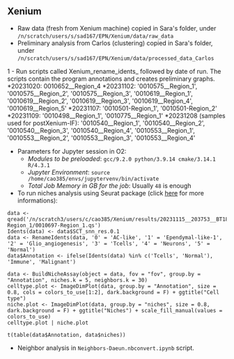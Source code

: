 ## Xenium 

- Raw data (fresh from Xenium machine) copied in Sara's folder, under `/n/scratch/users/s/sad167/EPN/Xenium/data/raw_data`
- Preliminary analysis from Carlos (clustering) copied in Sara's folder, under `/n/scratch/users/s/sad167/EPN/Xenium/data/processed_data_Carlos`

1 - Run scripts called Xenium_rename_idents_ followed by date of run. The scripts contain the program annotations and creates preliminary graphs.
  *20231020: 0010652__Region_4
  *20231102: '0010575__Region_1', '0010575__Region_2', '0010575__Region_3', 
            '0010619__Region_1', '0010619__Region_2', '0010619__Region_3', '0010619__Region_4', '0010619__Region_5'
  *20231107: '0010501-Region_1', '0010501-Region_2'
  *20231109: '0010498__Region_1', '0010775__Region_1'
  *20231208 (samples used for postXenium-IF): '0010540__Region_1', '0010540__Region_2', '0010540__Region_3', '0010540__Region_4', 
                      '0010553__Region_1', '0010553__Region_2', '0010553__Region_3', '0010553__Region_4'




- Parameters for Jupyter session in O2:
  * *Modules to be preloaded*: `gcc/9.2.0 python/3.9.14 cmake/3.14.1 R/4.3.1`
  * *Jupyter Environment*: `source /home/cao385/envs/jupytervenv/bin/activate`
  * *Total Job Memory in GB for the job*: Usually `48` is enough
- To run niches analysis using Seurat package (click [here](https://satijalab.org/seurat/articles/seurat5_spatial_vignette_2#mouse-brain-10x-genomics-xenium-in-situ:) for more informations):
```
data <- qread('/n/scratch3/users/c/cao385/Xenium/results/20231115__203753__BT1873_BT1733/0010697-Region_1/0010697-Region_1.qs')
Idents(data) <- data$SCT_snn_res.0.1
data <- RenameIdents(data, '0' = 'AC-like', '1' = 'Ependymal-like-1', '2' = 'Glio_angiogenesis', '3' = 'Tcells', '4' = 'Neurons', '5' = 'Normal')
data$Annotation <- ifelse(Idents(data) %in% c('Tcells', 'Normal'), 'Immune', 'Malignant')

data <- BuildNicheAssay(object = data, fov = "fov", group.by = "Annotation", niches.k = 5, neighbors.k = 30)
celltype.plot <- ImageDimPlot(data, group.by = "Annotation", size = 0.8, cols = colors_to_use[1:2], dark.background = F) + ggtitle("Cell type")
niche.plot <- ImageDimPlot(data, group.by = "niches", size = 0.8, dark.background = F) + ggtitle("Niches") + scale_fill_manual(values = colors_to_use)
celltype.plot | niche.plot

t(table(data$Annotation, data$niches))
```
- Neighbor analysis in `Neighbors-Daeun.nbconvert.ipynb` script.
